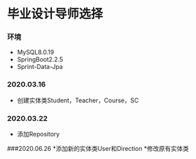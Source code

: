 # 毕业设计导师选择

### 环境

* MySQL8.0.19
* SpringBoot2.2.5
* Sprint-Data-Jpa

### 2020.03.16

* 创建实体类Student，Teacher，Course，SC

### 2020.03.22

* 添加Repository

###2020.06.26
*添加新的实体类User和Direction
*修改原有实体类